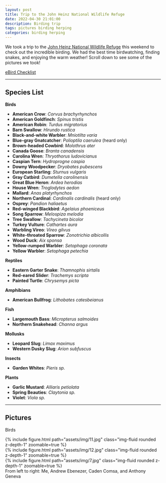 ```yaml
---
layout: post
title: Trip to the John Heinz National Wildlife Refuge
date: 2022-04-30 21:01:00
description: Birding trip
tags: pictures birding herping
categories: birding herping
---
```


We took a trip to the [John Heinz National Wildlife Refuge](https://www.fws.gov/refuge/john-heinz-tinicum) this weekend to check out the incredible birding. We had the best time birdwatching, 
finding snakes, and enjoying the warm weather! Scroll down to see some of the pictures we took!

[eBird Checklist](https://ebird.org/checklist/S108538770)

*** 

## Species List

**Birds**
- **American Crow**: _Corvus brachyrhynchos_
- **American Goldfinch**: _Spinus tristis_
- **American Robin**: _Turdus migratorius_
- **Barn Swallow**: _Hirundo rustica_
- **Black-and-white Warbler**: _Mniotilta varia_
- **Blue-gray Gnatcatcher**: _Polioptila caerulea_ (heard only)
- **Brown-headed Cowbird**: _Molothrus ater_
- **Canada Goose**: _Branta canadensis_
- **Carolina Wren**: _Thryothorus ludovicianus_
- **Caspian Tern**: _Hydroprogne caspia_
- **Downy Woodpecker**: _Dryobates pubescens_
- **European Starling**: _Sturnus vulgaris_
- **Gray Catbird**: _Dumetella carolinensis_
- **Great Blue Heron**: _Ardea herodias_
- **House Wren**: _Troglodytes aedon_
- **Mallard**: _Anas platyrhynchos_
- **Northern Cardinal**: _Cardinalis cardinalis_ (heard only)
- **Osprey**: _Pandion haliaetus_
- **Red-winged Blackbird**: _Agelaius phoeniceus_
- **Song Sparrow**: _Melospiza melodia_
- **Tree Swallow**: _Tachycineta bicolor_
- **Turkey Vulture**: _Cathartes aura_
- **Warbling Vireo**: _Vireo gilvus_
- **White-throated Sparrow**: _Zonotrichia albicollis_
- **Wood Duck**: _Aix sponsa_
- **Yellow-rumped Warbler**: _Setophaga coronata_
- **Yellow Warbler**: _Setophaga petechia_

**Reptiles**
- **Eastern Garter Snake**: _Thamnophis sirtalis_
- **Red-eared Slider**: _Trachemys scripta_
- **Painted Turtle**: _Chrysemys picta_

**Amphibians**
- **American Bullfrog**: _Lithobates catesbeianus_

**Fish**
- **Largemouth Bass**: _Micropterus salmoides_
- **Northern Snakehead**: _Channa argus_

**Mollusks**
- **Leopard Slug**: _Limax maximus_
- **Western Dusky Slug**: _Arion subfuscus_

**Insects**
- **Garden Whites**: _Pieris sp._

**Plants**
- **Garlic Mustard**: _Alliaris petiolata_
- **Spring Beauties**: _Claytonia sp._
- **Violet**: _Viola sp._

***

## Pictures

Birds

<div class="row mt-3">
    <div class="col-sm mt-3 mt-md-0">
        {% include figure.html path="assets/img/11.jpg" class="img-fluid rounded z-depth-1" zoomable=true %}
    </div>
    <div class="col-sm mt-3 mt-md-0">
        {% include figure.html path="assets/img/12.jpg" class="img-fluid rounded z-depth-1" zoomable=true %}
    </div>
    <div class="col-sm mt-3 mt-md-0">
        {% include figure.html path="assets/img/7.jpg" class="img-fluid rounded z-depth-1" zoomable=true %}
    </div>
</div>
<div class="caption">
    From left to right: Me, Andrew Ebenezer, Caden Comsa, and Anthony Geneva
</div>
